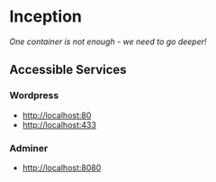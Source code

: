 # Inception

_One container is not enough - we need to go deeper!_

## Accessible Services

### Wordpress

- [http://localhost:80](http://localhost:80)
- [http://localhost:433](http://localhost:433)

### Adminer

- [http://localhost:8080](http://localhost:8080)
